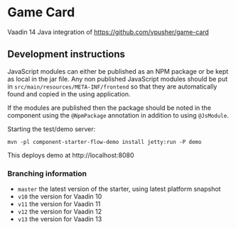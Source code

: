 # Game Card

Vaadin 14 Java integration of https://github.com/vpusher/game-card

## Development instructions

JavaScript modules can either be published as an NPM package or be kept as local in
the jar file.
Any non published JavaScript modules should be put in `src/main/resources/META-INF/frontend`
so that they are automatically found and copied in the using application.

If the modules are published then the package should be noted in the
component using the `@NpmPackage` annotation in addition to using 
`@JsModule`.

Starting the test/demo server:
```
mvn -pl component-starter-flow-demo install jetty:run -P demo
```

This deploys demo at http://localhost:8080

### Branching information

* `master` the latest version of the starter, using latest platform snapshot
* `v10` the version for Vaadin 10
* `v11` the version for Vaadin 11
* `v12` the version for Vaadin 12
* `v13` the version for Vaadin 13
